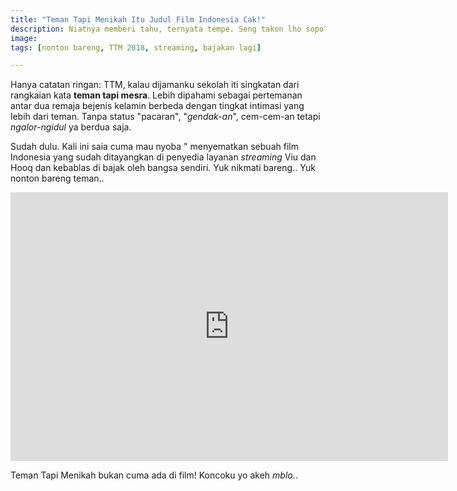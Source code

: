 ```yaml
---
title: "Teman Tapi Menikah Itu Judul Film Indonesia Cak!"
description: Niatnya memberi tahu, ternyata tempe. Seng takon lho sopo?
image:
tags: [nonton bareng, TTM 2018, streaming, bajakan lagi]

---
```

Hanya catatan ringan: TTM, kalau dijamanku sekolah iti singkatan dari rangkaian kata **teman tapi mesra**. Lebih dipahami sebagai pertemanan antar dua remaja bejenis kelamin berbeda dengan tingkat intimasi yang lebih dari teman. Tanpa status "pacaran", "_gendak-an_", cem-cem-an tetapi _ngalor-ngidul_ ya berdua saja.
<!--more-->

Sudah dulu. Kali ini saia cuma mau nyoba " menyematkan sebuah film Indonesia yang sudah ditayangkan di penyedia layanan _streaming_ Viu dan Hooq dan kebablas di bajak oleh bangsa sendiri. Yuk nikmati bareng.. Yuk nonton bareng teman..

<iframe class="16by9" src="https://oload.stream/embed/T2p1vC2mzrQ/%5BThe_Streamer%5D_streamer.knoacc.org_%5BTTM2018-web-dl%5D" scrolling="no" frameborder="0" width="700" height="430" allowfullscreen="true" webkitallowfullscreen="true" mozallowfullscreen="true"></iframe>

Teman Tapi Menikah bukan cuma ada di film! Koncoku yo akeh _mblo_..

